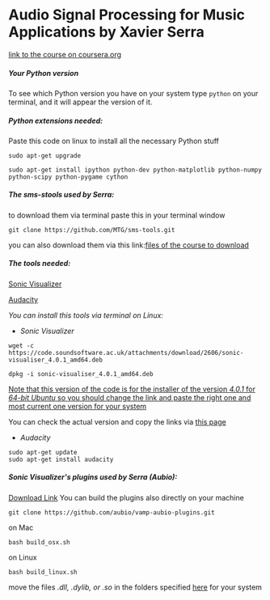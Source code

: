 # Audio Signal Processing for Music Applications by Xavier Serra

[link to the course on coursera.org](https://www.coursera.org/learn/audio-signal-processing/home/welcome)

##### Your Python version
To see which Python version you have on your system type `python` on your terminal, and it will appear the version of it.

##### Python extensions needed:

Paste this code on linux to install all the necessary Python stuff
```
sudo apt-get upgrade
```
```
sudo apt-get install ipython python-dev python-matplotlib python-numpy python-scipy python-pygame cython
```
##### The sms-stools used by Serra:
to download them via terminal paste this in your terminal window
```
git clone https://github.com/MTG/sms-tools.git
```
you can also download them via this link:[files of the course to download](https://github.com/MTG/sms-tools)

##### The tools needed:
[Sonic Visualizer](https://www.sonicvisualiser.org/)

[Audacity](https://www.audacityteam.org/)

*You can install this tools via terminal on Linux:*

- *Sonic Visualizer*
```
wget -c https://code.soundsoftware.ac.uk/attachments/download/2606/sonic-visualiser_4.0.1_amd64.deb
```
```
dpkg -i sonic-visualiser_4.0.1_amd64.deb
```
<ins>Note that this version of the code is for the installer of the version *4.0.1* for *64-bit Ubuntu* so you should change the link and paste the right one and most current one version for your system</ins>

You can check the actual version and copy the links via [this page](https://sonicvisualiser.org/download.html)

- *Audacity*
```
sudo apt-get update
sudo apt-get install audacity
```

##### Sonic Visualizer's plugins used by Serra (Aubio):
[Download Link](https://aubio.org/vamp-aubio-plugins/)
You can build the plugins also directly on your machine 
```
git clone https://github.com/aubio/vamp-aubio-plugins.git
```
on Mac
```
bash build_osx.sh
```
on Linux
```
bash build_linux.sh
```
move the files _.dll, .dylib, or .so_ in the folders specified [here](https://www.vamp-plugins.org/download.html#install) for your system
